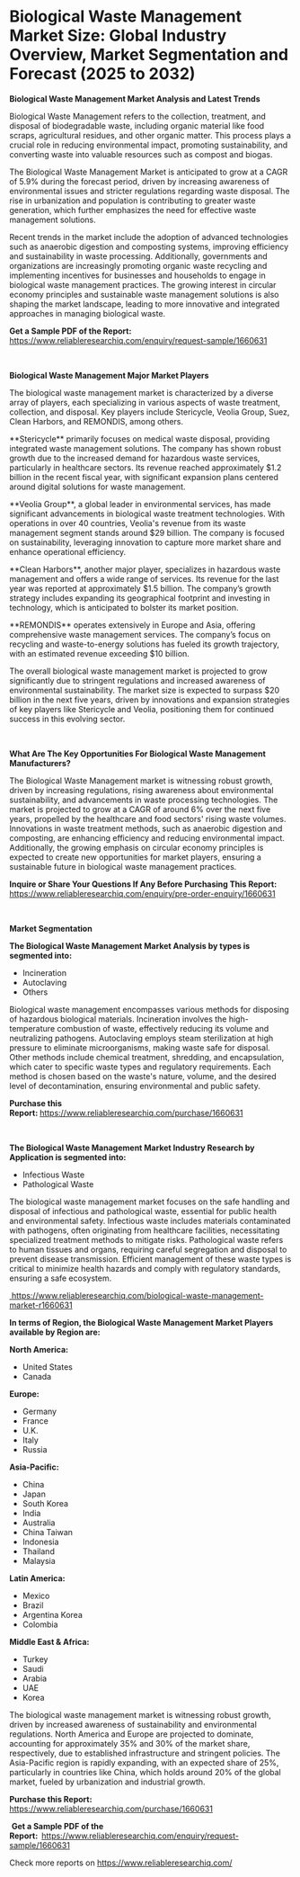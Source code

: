 <p><h1>Biological Waste Management Market Size: Global Industry Overview, Market Segmentation and Forecast (2025 to 2032)</h1></p><p><strong>Biological Waste Management Market Analysis and Latest Trends</strong></p>
<p><p>Biological Waste Management refers to the collection, treatment, and disposal of biodegradable waste, including organic material like food scraps, agricultural residues, and other organic matter. This process plays a crucial role in reducing environmental impact, promoting sustainability, and converting waste into valuable resources such as compost and biogas. </p><p>The Biological Waste Management Market is anticipated to grow at a CAGR of 5.9% during the forecast period, driven by increasing awareness of environmental issues and stricter regulations regarding waste disposal. The rise in urbanization and population is contributing to greater waste generation, which further emphasizes the need for effective waste management solutions. </p><p>Recent trends in the market include the adoption of advanced technologies such as anaerobic digestion and composting systems, improving efficiency and sustainability in waste processing. Additionally, governments and organizations are increasingly promoting organic waste recycling and implementing incentives for businesses and households to engage in biological waste management practices. The growing interest in circular economy principles and sustainable waste management solutions is also shaping the market landscape, leading to more innovative and integrated approaches in managing biological waste.</p></p>
<p><strong>Get a Sample PDF of the Report:&nbsp;</strong> <a href="https://www.reliableresearchiq.com/enquiry/request-sample/1660631?utm_campaign=2220&utm_medium=2&utm_source=Github&utm_content=ia&utm_term=30012025&utm_id=biological-waste-management">https://www.reliableresearchiq.com/enquiry/request-sample/1660631</a></p>
<p>&nbsp;</p>
<p><strong>Biological Waste Management Major Market Players</strong></p>
<p><p>The biological waste management market is characterized by a diverse array of players, each specializing in various aspects of waste treatment, collection, and disposal. Key players include Stericycle, Veolia Group, Suez, Clean Harbors, and REMONDIS, among others.</p><p>**Stericycle** primarily focuses on medical waste disposal, providing integrated waste management solutions. The company has shown robust growth due to the increased demand for hazardous waste services, particularly in healthcare sectors. Its revenue reached approximately $1.2 billion in the recent fiscal year, with significant expansion plans centered around digital solutions for waste management.</p><p>**Veolia Group**, a global leader in environmental services, has made significant advancements in biological waste treatment technologies. With operations in over 40 countries, Veolia's revenue from its waste management segment stands around $29 billion. The company is focused on sustainability, leveraging innovation to capture more market share and enhance operational efficiency.</p><p>**Clean Harbors**, another major player, specializes in hazardous waste management and offers a wide range of services. Its revenue for the last year was reported at approximately $1.5 billion. The company’s growth strategy includes expanding its geographical footprint and investing in technology, which is anticipated to bolster its market position.</p><p>**REMONDIS** operates extensively in Europe and Asia, offering comprehensive waste management services. The company’s focus on recycling and waste-to-energy solutions has fueled its growth trajectory, with an estimated revenue exceeding $10 billion.</p><p>The overall biological waste management market is projected to grow significantly due to stringent regulations and increased awareness of environmental sustainability. The market size is expected to surpass $20 billion in the next five years, driven by innovations and expansion strategies of key players like Stericycle and Veolia, positioning them for continued success in this evolving sector.</p></p>
<p>&nbsp;</p>
<p><strong>What Are The Key Opportunities For Biological Waste Management Manufacturers?</strong></p>
<p><p>The Biological Waste Management market is witnessing robust growth, driven by increasing regulations, rising awareness about environmental sustainability, and advancements in waste processing technologies. The market is projected to grow at a CAGR of around 6% over the next five years, propelled by the healthcare and food sectors' rising waste volumes. Innovations in waste treatment methods, such as anaerobic digestion and composting, are enhancing efficiency and reducing environmental impact. Additionally, the growing emphasis on circular economy principles is expected to create new opportunities for market players, ensuring a sustainable future in biological waste management practices.</p></p>
<p><strong>Inquire or Share Your Questions If Any Before Purchasing This Report:</strong> <a href="https://www.reliableresearchiq.com/enquiry/pre-order-enquiry/1660631?utm_campaign=2220&utm_medium=2&utm_source=Github&utm_content=ia&utm_term=30012025&utm_id=biological-waste-management">https://www.reliableresearchiq.com/enquiry/pre-order-enquiry/1660631</a></p>
<p>&nbsp;</p>
<p><strong>Market Segmentation</strong></p>
<p><strong>The Biological Waste Management Market Analysis by types is segmented into:</strong></p>
<p><ul><li>Incineration</li><li>Autoclaving</li><li>Others</li></ul></p>
<p><p>Biological waste management encompasses various methods for disposing of hazardous biological materials. Incineration involves the high-temperature combustion of waste, effectively reducing its volume and neutralizing pathogens. Autoclaving employs steam sterilization at high pressure to eliminate microorganisms, making waste safe for disposal. Other methods include chemical treatment, shredding, and encapsulation, which cater to specific waste types and regulatory requirements. Each method is chosen based on the waste's nature, volume, and the desired level of decontamination, ensuring environmental and public safety.</p></p>
<p><strong>Purchase this Report:&nbsp;</strong><a href="https://www.reliableresearchiq.com/purchase/1660631?utm_campaign=2220&utm_medium=2&utm_source=Github&utm_content=ia&utm_term=30012025&utm_id=biological-waste-management">https://www.reliableresearchiq.com/purchase/1660631</a></p>
<p>&nbsp;</p>
<p><strong>The Biological Waste Management Market Industry Research by Application is segmented into:</strong></p>
<p><ul><li>Infectious Waste</li><li>Pathological Waste</li></ul></p>
<p><p>The biological waste management market focuses on the safe handling and disposal of infectious and pathological waste, essential for public health and environmental safety. Infectious waste includes materials contaminated with pathogens, often originating from healthcare facilities, necessitating specialized treatment methods to mitigate risks. Pathological waste refers to human tissues and organs, requiring careful segregation and disposal to prevent disease transmission. Efficient management of these waste types is critical to minimize health hazards and comply with regulatory standards, ensuring a safe ecosystem.</p></p>
<p><a href="https://www.reliableresearchiq.com/biological-waste-management-market-r1660631?utm_campaign=2220&utm_medium=2&utm_source=Github&utm_content=ia&utm_term=30012025&utm_id=biological-waste-management">&nbsp;https://www.reliableresearchiq.com/biological-waste-management-market-r1660631</a></p>
<p><strong>In terms of Region, the Biological Waste Management Market Players available by Region are:</strong></p>
<p>
    <p> <strong> North America: </strong>
        <ul>
            <li>United States</li>
            <li>Canada</li>
        </ul>
        </p> 
    <p> <strong> Europe: </strong>
        <ul>
            <li>Germany</li>
            <li>France</li>
            <li>U.K.</li>
            <li>Italy</li>
            <li>Russia</li>
        </ul>
        </p> 
    <p> <strong> Asia-Pacific: </strong>
        <ul>
            <li>China</li>
            <li>Japan</li>
            <li>South Korea</li>
            <li>India</li>
            <li>Australia</li>
            <li>China Taiwan</li>
            <li>Indonesia</li>
            <li>Thailand</li>
            <li>Malaysia</li>
        </ul>
        </p> 
    <p> <strong> Latin America: </strong>
        <ul>
            <li>Mexico</li>
            <li>Brazil</li>
            <li>Argentina Korea</li>
            <li>Colombia</li>
        </ul>
        </p> 
    <p> <strong> Middle East & Africa: </strong>
        <ul>
            <li>Turkey</li>
            <li>Saudi</li>
            <li>Arabia</li>
            <li>UAE</li>
            <li>Korea</li>
        </ul>
    </p>
    </p>
<p><p>The biological waste management market is witnessing robust growth, driven by increased awareness of sustainability and environmental regulations. North America and Europe are projected to dominate, accounting for approximately 35% and 30% of the market share, respectively, due to established infrastructure and stringent policies. The Asia-Pacific region is rapidly expanding, with an expected share of 25%, particularly in countries like China, which holds around 20% of the global market, fueled by urbanization and industrial growth.</p></p>
<p><strong>Purchase this Report: </strong><a href="https://www.reliableresearchiq.com/purchase/1660631?utm_campaign=2220&utm_medium=2&utm_source=Github&utm_content=ia&utm_term=30012025&utm_id=biological-waste-management">https://www.reliableresearchiq.com/purchase/1660631</a></p>
<p>&nbsp;<strong>Get a Sample PDF of the Report:&nbsp;&nbsp;</strong><a href="https://www.reliableresearchiq.com/enquiry/request-sample/1660631?utm_campaign=2220&utm_medium=2&utm_source=Github&utm_content=ia&utm_term=30012025&utm_id=biological-waste-management">https://www.reliableresearchiq.com/enquiry/request-sample/1660631</a></p>
<p><strong></strong></p>
<p>Check more reports on <a href="https://www.reliableresearchiq.com/?utm_campaign=2220&utm_medium=2&utm_source=Github&utm_content=ia&utm_term=30012025&utm_id=biological-waste-management">https://www.reliableresearchiq.com/</a></p>